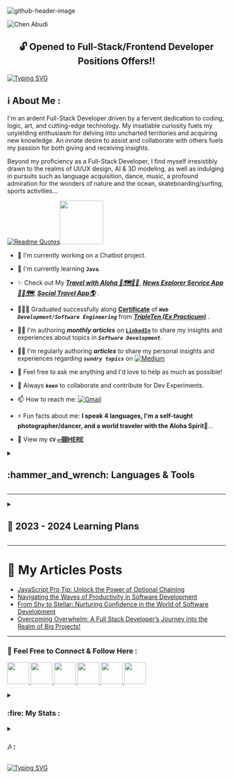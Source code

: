 ![github-header-image](https://user-images.githubusercontent.com/98914366/208881546-4762226f-7e53-4c50-89ab-02c449d1face.png)


<p align="left"> <img src="https://komarev.com/ghpvc/?username=chen-abudi&label=Profile%20views&color=0091ff&style=for-the-badge" alt="Chen Abudi" /></p>

<h2 align="center">🔓 Opened to Full-Stack/Frontend Developer Positions Offers‼️</h2>

[![Typing SVG](https://readme-typing-svg.demolab.com?font=Fira+Code&pause=1000&width=660&lines=Aloha+%F0%9F%A4%99%F0%9F%8F%BD+Welcome+to+my+profile+!;Hope+you'll+enjoy+your+time+here+%F0%9F%99%8F%F0%9F%8F%BD;Go+check+my+Full-Stack+apps+down+below+%F0%9F%91%87%F0%9F%8F%BD;Feel+free+to+connect%2Fcontact+me++;I'm+open+to+collaborate+on+Frontend%2FFull-stack+projects)](https://git.io/typing-svg)

<h2 align="left">ℹ️ About Me :</h2> 
<p align="left">I'm an ardent Full-Stack Developer driven by a fervent dedication to coding, logic, art, and cutting-edge technology. 
My insatiable curiosity fuels my unyielding enthusiasm for delving into uncharted territories and acquiring new knowledge. 
An innate desire to assist and collaborate with others fuels my passion for both giving and receiving insights. 

Beyond my proficiency as a Full-Stack Developer, I find myself irresistibly drawn to the realms of UI/UX design, AI & 3D modeling, as well as indulging in pursuits such as language acquisition, dance, music, a profound admiration for the wonders of nature and the ocean, skateboarding/surfing, sports activities...</p>

<!-- <p align="left">I'm a Full-Stack Developer who is passionate about coding, logic, art, and technology. <br> I'm enthusiastic about exploring and learning new things. I love to help others and learn from them. <br> Besides being a Full-Stack Developer, I'm curious about UI/UX design and AI & 3D modeling, reading and learning languages, dance/music, nature/ocean lover  ... </p> -->

[![Readme Quotes](https://quotes-github-readme.vercel.app/api?type=Vertical&theme=light)](https://github.com/piyushsuthar/github-readme-quotes)<img src = "https://raw.githubusercontent.com/rahulbanerjee26/githubProfileReadmeGenerator/main/gifs/eatSleepCodeRepeat.gif" width = 100px height='100px'>

- 🔭 I'm currently working on a Chatbot project. 

- 🌱 I'm currently learning **```Java```**. 
                      
- ✨ Check out My [***Travel with Aloha 🌺🗺️🤙🏽***](https://travel-with-aloha.vercel.app/), [***News Explorer Service App📰🌐🗺️***](https://news-explorer-frontend-alpha.vercel.app/), [***Social Travel App🌎***](https://react-around-api-full-client.vercel.app/) .

- 👩🏽‍🎓 Graduated successfully along [**Certificate**](https://github.com/Chen-Abudi/Chen-Abudi/files/10184229/Chen.Abudi.Certificate.pdf) of ***```Web Development/Software Engineering```*** from [***TripleTen (Ex Practicum)***](https://tripleten.co.il/) .

- ✍🏽 I'm authoring ***monthly articles*** on [**```LinkedIn```**](https://www.linkedin.com/in/chen-abudi/) to share my insights and experiences about topics in ***```Software Development```***.

- ✍🏽 I'm regularly authoring ***articles*** to share my personal insights and experiences regarding ***```sundry topics```*** on [![**```Medium```**](https://img.shields.io/badge/Medium-12100E?style=for-the-badge&logo=medium&logoColor=white)](https://medium.com/@cheezumcali23) 

- 💬 Feel free to ask me anything and I'd love to help as much as possible! 

- 👯 Always ***```keen```*** to collaborate and contribute for Dev Experiments. 

- 📫 How to reach me: [![Gmail](https://img.shields.io/badge/-Gmail-c14438?style=flat&logo=Gmail&logoColor=white)](mailto:cheezumcali23@gmail.com)     <!-- **cheezumcali23@gmail.com** --> 

- ⚡ Fun facts about me: **I speak 4 languages, I'm a self-taught photographer/dancer, and a world traveler with the Aloha Spirit**🌺...

- 📝 View my **```CV```** [**&#128073;&#127997;HERE**](https://drive.google.com/file/d/15k5cVLng3qwOVsxerEjyS8kZe6iy-4O0/view?usp=sharing)


<details>
<summary><b><h2 align="left"> :hammer_and_wrench: Languages & Tools  </h2></b></summary><br/>
<img src = "https://raw.githubusercontent.com/rahulbanerjee26/githubProfileReadmeGenerator/main/gifs/code.gif" width = 32px height=32px>
<div align="center">
	<table>
		<tr>
			<td><a href="https://www.w3schools.com/html/"><code><img width="55" src="https://user-images.githubusercontent.com/25181517/192158954-f88b5814-d510-4564-b285-dff7d6400dad.png" alt="HTML5" title="HTML5"/></code></a></td>
			<td><a href="https://www.w3schools.com/css/"><code><img width="55" src="https://user-images.githubusercontent.com/25181517/183898674-75a4a1b1-f960-4ea9-abcb-637170a00a75.png" alt="CSS3" title="CSS3"/></code></a></td>
			<td><a href="https://www.w3schools.com/js/"><code><img width="55" src="https://user-images.githubusercontent.com/25181517/117447155-6a868a00-af3d-11eb-9cfe-245df15c9f3f.png" alt="JavaScript" title="JavaScript"/></code></a></td>
			<td><a href="https://reactjs.org/"><code><img width="55" src="https://user-images.githubusercontent.com/25181517/183897015-94a058a6-b86e-4e42-a37f-bf92061753e5.png" alt="React" title="React"/></code></a></td>
			<td><a href="https://sass-lang.com/"><code><img width="55" src="https://user-images.githubusercontent.com/25181517/192158956-48192682-23d5-4bfc-9dfb-6511ade346bc.png" alt="Sass" title="Sass"/></code></a></td>
			<td><a href="https://www.mongodb.com/"><code><img width="55" src="https://user-images.githubusercontent.com/25181517/182884177-d48a8579-2cd0-447a-b9a6-ffc7cb02560e.png" alt="MongoDB" title="MongoDB"/></code></a></td>
			<td><a href="https://nodejs.org/en/about/"><code><img width="55" src="https://user-images.githubusercontent.com/25181517/183568594-85e280a7-0d7e-4d1a-9028-c8c2209e073c.png" alt="Node.js" title="Node.js"/></code></a></td>
			<td><a href="https://www.figma.com/community"><code><img width="55" src="https://user-images.githubusercontent.com/25181517/189715289-df3ee512-6eca-463f-a0f4-c10d94a06b2f.png" alt="Figma" title="Figma"/></code></a></td>
			<td><a href="https://webpack.js.org/"><code><img width="55" src="https://user-images.githubusercontent.com/25181517/187955008-981340e6-b4cc-441b-80cf-7a5e94d29e7e.png" alt="Webpack" title="Webpack"/></code></a></td>
			<td><a href="https://git-scm.com/"><code><img width="55" src="https://user-images.githubusercontent.com/25181517/192108372-f71d70ac-7ae6-4c0d-8395-51d8870c2ef0.png" alt="Git" title="Git"/></code></a></td>
		</tr>
		<tr>
			<td><a href="https://www.npmjs.com/"><code><img width="55" src="https://user-images.githubusercontent.com/25181517/121401671-49102800-c959-11eb-9f6f-74d49a5e1774.png" alt="npm" title="npm"/></code></a></td>
			<td><a href="https://code.visualstudio.com/"><code><img width="55" src="https://user-images.githubusercontent.com/25181517/192108891-d86b6220-e232-423a-bf5f-90903e6887c3.png" alt="Visual Studio Code" title="Visual Studio Code"/></code></a></td>
			<td><a href="https://yarnpkg.com/"><code><img width="55" src="https://user-images.githubusercontent.com/25181517/183049794-a3dfaddd-22ee-4ffe-b0b4-549ccd4879f9.png" alt="Yarn" title="Yarn"/></code></a></td>
			<td><a href="https://www.postman.com/"><code><img width="55" src="https://user-images.githubusercontent.com/25181517/192109061-e138ca71-337c-4019-8d42-4792fdaa7128.png" alt="Postman" title="Postman"/></code></a></td>
			<td><a href="https://expressjs.com/"><code><img width="55" src="https://user-images.githubusercontent.com/25181517/183859966-a3462d8d-1bc7-4880-b353-e2cbed900ed6.png" alt="Express" title="Express"/></code></a></td>
			<td><a href="https://eslint.org/"><code><img width="55" src="https://cdn.jsdelivr.net/gh/devicons/devicon/icons/eslint/eslint-original.svg" alt="Eslint" title="Eslint"/></code></a></td>
			<td><a href="https://restfulapi.net/"><code><img width="55" src="https://user-images.githubusercontent.com/25181517/192107858-fe19f043-c502-4009-8c47-476fc89718ad.png" alt="REST API" title="REST API"/></code></a></td>
			<td><a href="https://about.gitlab.com/"><code><img width="55" src="https://user-images.githubusercontent.com/25181517/192108376-c675d39b-90f6-4073-bde6-5a9291644657.png" alt="GitLab" title="GitLab"/></code></a></td>
			<td><a href="https://jestjs.io/"><code><img width="55" src="https://user-images.githubusercontent.com/25181517/187955005-f4ca6f1a-e727-497b-b81b-93fb9726268e.png" alt="Jest" title="Jest"/></code></a></td>
			<td><a href="https://cloud.google.com/"><code><img width="55" src="https://user-images.githubusercontent.com/25181517/183911547-990692bc-8411-4878-99a0-43506cdb69cf.png" alt="GCP (Google Cloud Platform)" title="GCP (Google Cloud Platform)"/></code></a></td>
		</tr>
		<tr>
			<td><a href="https://www.nginx.com/"><code><img width="55" src="https://user-images.githubusercontent.com/25181517/183345125-9a7cd2e6-6ad6-436f-8490-44c903bef84c.png" alt="Nginx" title="Nginx"/></code></a></td>
			<td><code><img width="55" src="https://user-images.githubusercontent.com/25181517/192158606-7c2ef6bd-6e04-47cf-b5bc-da2797cb5bda.png" alt="Bash" title="Bash"/></code></td>
			<td><a href="https://babeljs.io/"><code><img width="55" src="https://cdn.jsdelivr.net/gh/devicons/devicon/icons/babel/babel-original.svg" alt="Babel" title="Babel"/></code></a></td>
			<td><a href="https://vuejs.org/"><code><img width="55" src="https://cdn.jsdelivr.net/gh/devicons/devicon/icons/vuejs/vuejs-original.svg" alt="VueJS" title="VueJS"/></code></a></td>
			<td><a href="https://developer.apple.com/xcode/"><code><img width="55" src="https://cdn.jsdelivr.net/gh/devicons/devicon/icons/xcode/xcode-original.svg" alt="Xcode" title="Xcode"/></code></a></td>	
			<td><a href="https://nextjs.org/"><code><img width="55" src="https://cdn.jsdelivr.net/gh/devicons/devicon/icons/nextjs/nextjs-original.svg" alt="NextJS" title="NextJS"/></code></a></td>
			<td><a href="https://www.typescriptlang.org/"><code><img width="55" src="https://cdn.jsdelivr.net/gh/devicons/devicon/icons/typescript/typescript-original.svg" alt="TypeScript" title="TypeScript"/></code></a></td>
			<td><a href="https://www.java.com/en/"><code><img width="55" src="https://cdn.jsdelivr.net/gh/devicons/devicon/icons/java/java-original-wordmark.svg" alt="Java" title="Java"/></code></a></td>
			<td><a href="https://www.docker.com/"><code><img width="55" src="https://cdn.jsdelivr.net/gh/devicons/devicon/icons/docker/docker-original.svg" alt="Docker" title="Docker"/></code></a></td>
			<td><a href="https://www.postgresql.org/"><code><img width="55" src="https://cdn.jsdelivr.net/gh/devicons/devicon/icons/postgresql/postgresql-original-wordmark.svg" alt="Postgresql" title="Postgresql"/></code></a></td>
		</tr>
		<tr>
			<td><code><img width="55" src="https://user-images.githubusercontent.com/25181517/192108890-200809d1-439c-4e23-90d3-b090cf9a4eea.png" alt="InteliJ" title="InteliJ"/></code></td>
			<td><code><img width="55" src="https://user-images.githubusercontent.com/25181517/183891303-41f257f8-6b3d-487c-aa56-c497b880d0fb.png" alt="Spring Boot" title="Spring Boot"/></code></td>
			<td><code><img width="55" src="https://user-images.githubusercontent.com/25181517/117207242-07d5a700-adf4-11eb-975e-be04e62b984b.png" alt="Maven" title="Maven"/></code></td>
			<td><code><img width="55" src="https://cdn.jsdelivr.net/gh/devicons/devicon/icons/amazonwebservices/amazonwebservices-original-wordmark.svg" alt="Amazon Web Services (AWS)" title="Amazon Web Services (AWS)"/></code></td>
			<td><code><img width="55" src="https://cdn.jsdelivr.net/gh/devicons/devicon/icons/canva/canva-original.svg" alt="Canva" title="Canva"/></code></td>
		</tr>
	</table>
</div> 

<!-- <p align="left"> <a href="https://www.w3schools.com/html/" target="_blank" rel="norefferer">
  <img src="https://cdn.jsdelivr.net/gh/devicons/devicon/icons/html5/html5-original-wordmark.svg" alt="HTML5 Icon" width="65" height="65" /></a>
       <a href="https://www.w3schools.com/css/" target="_blank" rel="norefferer">
  <img src="https://cdn.jsdelivr.net/gh/devicons/devicon/icons/css3/css3-original-wordmark.svg" alt="CSS3 Icon" width="65" height="65" /></a>
       <a href="https://www.w3schools.com/js/" target="_blank" rel="norefferer">
  <img src="https://cdn.jsdelivr.net/gh/devicons/devicon/icons/javascript/javascript-original.svg" alt="JavaScript Icon" width="55" height="55" /></a>
       <a href="https://reactjs.org/" target="_blank" rel="norefferer">
  <img src="https://cdn.jsdelivr.net/gh/devicons/devicon/icons/react/react-original.svg" alt="ReactJS Icon" width="55" height="55" /></a>
       <a href="https://sass-lang.com/" target="_blank" rel="norefferer">
  <img src="https://cdn.jsdelivr.net/gh/devicons/devicon/icons/sass/sass-original.svg" alt="Sass Icon" width="55" height="55" /></a>
      <a href="https://www.mongodb.com/" target="_blank" rel="norefferer">
  <img src="https://cdn.jsdelivr.net/gh/devicons/devicon/icons/mongodb/mongodb-original-wordmark.svg" alt="MongoDB Icon" width="55" height="55" /></a>
    <a href="https://www.figma.com/community" target="_blank" rel="norefferer">
  <img src="https://cdn.jsdelivr.net/gh/devicons/devicon/icons/figma/figma-original.svg" alt="Figma Icon" width="55" height="55" /></a>
    <a href="https://webpack.js.org/" target="_blank" rel="norefferer">
  <img src="https://cdn.jsdelivr.net/gh/devicons/devicon/icons/webpack/webpack-original.svg" alt="Webpack Icon" width="55" height="55" /></a>
    <a href="https://git-scm.com/" target="_blank" rel="norefferer">
  <img src="https://cdn.jsdelivr.net/gh/devicons/devicon/icons/git/git-original.svg" alt="Git Icon" width="55" height="55" /></a>
    <a href="https://www.npmjs.com/" target="_blank" rel="norefferer">
  <img src="https://cdn.jsdelivr.net/gh/devicons/devicon/icons/npm/npm-original-wordmark.svg" alt="NPM Icon" width="55" height="55" />
    <a href="https://code.visualstudio.com/" target="_blank" rel="norefferer">
  <img src="https://cdn.jsdelivr.net/gh/devicons/devicon/icons/vscode/vscode-original.svg" alt="Visual Studio Icon" width="55" height="55" /></a>
      <a href="https://yarnpkg.com/" target="_blank" rel="norefferer">
  <img src="https://cdn.jsdelivr.net/gh/devicons/devicon/icons/yarn/yarn-original.svg" alt="Yarn Icon" width="55" height="55" /></a>
      <a href="https://www.postman.com/" target="_blank" rel="norefferer">
  <img src="https://user-images.githubusercontent.com/25181517/192109061-e138ca71-337c-4019-8d42-4792fdaa7128.png" alt="Postman Icon" width="55" height="55" /></a>
      <a href="https://expressjs.com/" target="_blank" rel="norefferer">
  <img src="https://user-images.githubusercontent.com/25181517/183859966-a3462d8d-1bc7-4880-b353-e2cbed900ed6.png" alt="Express JS Icon" width="55" height="55" /></a>
      <a href="https://restfulapi.net/" target="_blank" rel="norefferer">
  <img src="https://user-images.githubusercontent.com/25181517/192107858-fe19f043-c502-4009-8c47-476fc89718ad.png" alt="REST API Icon" width="55" height="55" /></a>
      <a href="https://about.gitlab.com/" target="_blank" rel="norefferer">
  <img src="https://user-images.githubusercontent.com/25181517/192108376-c675d39b-90f6-4073-bde6-5a9291644657.png" alt="Gitlab Icon" width="55" height="55" /></a>
      <a href="https://jestjs.io/" target="_blank" rel="norefferer">
  <img src="https://user-images.githubusercontent.com/25181517/187955005-f4ca6f1a-e727-497b-b81b-93fb9726268e.png" alt="Jest Icon" width="50" height="50" /></a>
      <a href="https://cloud.google.com/" target="_blank" rel="norefferer">
  <img src="https://cdn.jsdelivr.net/gh/devicons/devicon/icons/googlecloud/googlecloud-original.svg" alt="Google Cloud Icon" width="55" height="55" /></a>
      <a href="https://www.nginx.com/" target="_blank" rel="norefferer">
  <img src="https://user-images.githubusercontent.com/25181517/183345125-9a7cd2e6-6ad6-436f-8490-44c903bef84c.png" alt="NGINX Icon" width="55" height="55" /></a>
      <a href="https://nodejs.org/en/about/" target="_blank" rel="norefferer">
  <img src="https://user-images.githubusercontent.com/25181517/183568594-85e280a7-0d7e-4d1a-9028-c8c2209e073c.png" alt="Node JS Icon" width="50" height="50" /></a> </p> -->
<!--       <a href="https://storybook.js.org/" target="_blank" rel="norefferer">
  <img src="https://cdn.jsdelivr.net/gh/devicons/devicon/icons/storybook/storybook-original.svg" alt=Storybook Icon width="50" height="50" /></a> -->
            
  
  <summary><b><h2 align="left"> ➕ Additional Tools :</h2></b></summary>
  
  ![Adobe](https://img.shields.io/badge/adobe-%23FF0000.svg?style=for-the-badge&logo=adobe&logoColor=white)
  ![Adobe Lightroom](https://img.shields.io/badge/Adobe%20Lightroom-31A8FF.svg?style=for-the-badge&logo=Adobe%20Lightroom&logoColor=white)
  ![Adobe Lightroom Classic](https://img.shields.io/badge/Adobe%20Lightroom%20Classic-31A8FF.svg?style=for-the-badge&logo=Adobe%20Lightroom%20Classic&logoColor=white)
  ![Adobe Photoshop](https://img.shields.io/badge/adobe%20photoshop-%2331A8FF.svg?style=for-the-badge&logo=adobe%20photoshop&logoColor=white)
  ![JWT](https://img.shields.io/badge/JWT-black?style=for-the-badge&logo=JSON%20web%20tokens)
  ![Nodemon](https://img.shields.io/badge/NODEMON-%23323330.svg?style=for-the-badge&logo=nodemon&logoColor=%BBDEAD)
  ![Notion](https://img.shields.io/badge/Notion-%23000000.svg?style=for-the-badge&logo=notion&logoColor=white)
  ![Slack](https://img.shields.io/badge/Slack-4A154B?style=for-the-badge&logo=slack&logoColor=white)
  ![Codewars](https://img.shields.io/badge/Codewars-B1361E?style=for-the-badge&logo=codewars&logoColor=grey)
  ![Khan Academy](https://img.shields.io/badge/Khan%20Academy-14BF96?style=for-the-badge&logo=Khan%20Academy&logoColor=white)
  ![LeetCode](https://img.shields.io/badge/-LeetCode-FFA116?style=for-the-badge&logo=LeetCode&logoColor=black)
  ![Prettier](https://img.shields.io/badge/prettier-1A2C34?style=for-the-badge&logo=prettier&logoColor=F7BA3E)
  ![React Router](https://img.shields.io/badge/React_Router-CA4245?style=for-the-badge&logo=react-router&logoColor=white)
  ![Vercel](https://img.shields.io/badge/vercel-%23000000.svg?style=for-the-badge&logo=vercel&logoColor=white)
  ![Udemy](https://img.shields.io/badge/Udemy-A435F0?style=for-the-badge&logo=Udemy&logoColor=white)
  ![Discord](https://img.shields.io/badge/Discord-5865F2?style=for-the-badge&logo=discord&logoColor=white)
  ![CodeSandbox](https://img.shields.io/badge/Codesandbox-040404?style=for-the-badge&logo=codesandbox&logoColor=DBDBDB)
  ![Alfred](https://img.shields.io/badge/alfred-%235C1F87.svg?style=for-the-badge&logo=alfred)
  ![Duolingo](https://img.shields.io/badge/Duolingo-%234DC730.svg?style=for-the-badge&logo=Duolingo&logoColor=white)
  ![React Hook Form](https://img.shields.io/badge/React%20Hook%20Form-%23EC5990.svg?style=for-the-badge&logo=reacthookform&logoColor=white)
  ![macOS](https://img.shields.io/badge/mac%20os-000000?style=for-the-badge&logo=macos&logoColor=F0F0F0)
  ![Github Pages](https://img.shields.io/badge/github%20pages-121013?style=for-the-badge&logo=github&logoColor=white)
  ![GitHub Actions](https://img.shields.io/badge/github%20actions-%232671E5.svg?style=for-the-badge&logo=githubactions&logoColor=white)
  ![GeeksForGeeks](https://img.shields.io/badge/GeeksforGeeks-298D46?style=for-the-badge&logo=geeksforgeeks&logoColor=white) 
  ![Glassdoor](https://img.shields.io/badge/Glassdoor-0CAA41?style=for-the-badge&logo=glassdoor&logoColor=white)
  ![Indeed](https://img.shields.io/badge/Indeed-003A9B?style=for-the-badge&logo=Indeed&logoColor=white)
  ![JSON](https://img.shields.io/badge/json-5E5C5C?style=for-the-badge&logo=json&logoColor=white)
  ![W3schools](https://img.shields.io/badge/W3Schools-04AA6D?style=for-the-badge&logo=W3Schools&logoColor=white)
  ![Code Academy](https://img.shields.io/badge/Codecademy-FFF0E5?style=for-the-badge&logo=codecademy&logoColor=303347)
  ![Swagger](https://img.shields.io/badge/-Swagger-%23Clojure?style=for-the-badge&logo=swagger&logoColor=white)
  ![Amazon AWS](https://img.shields.io/badge/Amazon_AWS-FF9900?style=for-the-badge&logo=amazonaws&logoColor=white)
  ![Trello](https://img.shields.io/badge/Trello-0052CC?style=for-the-badge&logo=trello&logoColor=white)
  ![Codepen](https://img.shields.io/badge/Codepen-000000?style=for-the-badge&logo=codepen&logoColor=white)
  ![Markdown](https://img.shields.io/badge/Markdown-000000?style=for-the-badge&logo=markdown&logoColor=white)
  ![Dev.to](https://img.shields.io/badge/dev.to-0A0A0A?style=for-the-badge&logo=devdotto&logoColor=white)
  <!-- ![Jira](https://img.shields.io/badge/Jira-0052CC?style=for-the-badge&logo=Jira&logoColor=white) -->
  <!-- ![Replit](https://img.shields.io/badge/Replit-DD1200?style=for-the-badge&logo=Replit&logoColor=white) -->
  <!-- ![Storybook](https://img.shields.io/badge/-Storybook-FF4785?style=for-the-badge&logo=storybook&logoColor=white) -->
  </details>   
  
  ---
  
  <details>
  <summary><h2 align="left"> 🎯 2023 - 2024 Learning Plans </h2></summary>

| Programming Language | Libraries & Frameworks |  Open Source Software/ 3D 
|:--------|:------|:------------|
| [![TypeScript](https://img.shields.io/badge/TypeScript-007ACC?style=for-the-badge&logo=typescript&logoColor=white)](https://www.typescriptlang.org/) | [![NextJS](https://img.shields.io/badge/next.js-000000?style=for-the-badge&logo=nextdotjs&logoColor=white)](https://nextjs.org/) | [![Blender/ 3D Animation](	https://img.shields.io/badge/blender-%23F5792A.svg?style=for-the-badge&logo=blender&logoColor=white)](https://www.blender.org/) |
| | [![Redux](https://img.shields.io/badge/Redux-593D88?style=for-the-badge&logo=redux&logoColor=white)](https://redux.js.org/) | <!-- ![Unity](https://img.shields.io/badge/unity-%23000000.svg?style=for-the-badge&logo=unity&logoColor=white) --> |
| | <!-- [![TailwindCSS](https://img.shields.io/badge/Tailwind_CSS-38B2AC?style=for-the-badge&logo=tailwind-css&logoColor=white)](https://tailwindcss.com/) -->  |  |
|  | [![ThreeJS](https://img.shields.io/badge/ThreeJs-black?style=for-the-badge&logo=three.js&logoColor=white)](https://threejs.org/) | |
| | <!-- ![Vue.js](https://img.shields.io/badge/vuejs-%2335495e.svg?style=for-the-badge&logo=vuedotjs&logoColor=%234FC08D) --> | |
 
  </details>
  
   ---

   # 📝 My Articles Posts
<!-- BLOG-POST-LIST:START -->
- [JavaScript Pro Tip: Unlock the Power of Optional Chaining](https://medium.com/@cheezumcali23/javascript-pro-tip-unlock-the-power-of-optional-chaining-5a02709f0109?source=rss-a3473fd568e0------2)
- [Navigating the Waves of Productivity in Software Development](https://medium.com/@cheezumcali23/navigating-the-waves-of-productivity-in-software-development-e4b874e23d40?source=rss-a3473fd568e0------2)
- [From Shy to Stellar: Nurturing Confidence in the World of Software Development](https://medium.com/@cheezumcali23/from-shy-to-stellar-nurturing-confidence-in-the-world-of-software-development-763a11546fcd?source=rss-a3473fd568e0------2)
- [Overcoming Overwhelm: A Full Stack Developer’s Journey into the Realm of Big Projects!](https://medium.com/@cheezumcali23/overcoming-overwhelm-a-full-stack-developers-journey-into-the-realm-of-big-projects-7dd856abb4a?source=rss-a3473fd568e0------2)
<!-- BLOG-POST-LIST:END -->

   ---
   
  <!-- <h3 align="left">🔗 Feel Free to Connect & Follow Here :</h3>
  <p align="left">
  <a href="https://www.linkedin.com/in/chen-abudi/" target="blank">
    <img src="https://cdn.jsdelivr.net/gh/devicons/devicon/icons/linkedin/linkedin-original.svg" alt="https://www.linkedin.com/in/chen-abudi/" width="55" height="55" />
  </a>
  <a href="https://github.com/Chen-Abudi" target="blank"> 
    <img src="https://cdn.jsdelivr.net/gh/devicons/devicon/icons/github/github-original.svg" alt="https://github.com/Chen-Abudi" width="55" height="55" />
  </a>
  <a href="https://instagram.com/calibased23" target="blank">
    <img src="https://skillicons.dev/icons?i=instagram" alt="Grace Chen Abudi" height="55" width="55" />
  </a>
  </p> -->


<h3 align="left">🔗 Feel Free to Connect & Follow Here :</h3>
  <p align="left"> <a href="https://discord.com/users/grace_c.a.23" target="_blank" rel="noreferrer"> <picture> <source media="(prefers-color-scheme: dark)" srcset="undefined" /> <source media="(prefers-color-scheme: light)" srcset="https://raw.githubusercontent.com/danielcranney/readme-generator/main/public/icons/socials/discord.svg" /> <img src="https://raw.githubusercontent.com/danielcranney/readme-generator/main/public/icons/socials/discord.svg" width="50" height="50" /> </picture> </a> <a href="https://www.facebook.com/YoungGrace23" target="_blank" rel="noreferrer"> <picture> <source media="(prefers-color-scheme: dark)" srcset="https://raw.githubusercontent.com/danielcranney/readme-generator/main/public/icons/socials/facebook-dark.svg" /> <source media="(prefers-color-scheme: light)" srcset="https://raw.githubusercontent.com/danielcranney/readme-generator/main/public/icons/socials/facebook.svg" /> <img src="https://raw.githubusercontent.com/danielcranney/readme-generator/main/public/icons/socials/facebook.svg" width="50" height="50" /> </picture> </a> <a href="https://www.github.com/Chen-Abudi" target="_blank" rel="noreferrer"> <picture> <source media="(prefers-color-scheme: dark)" srcset="https://raw.githubusercontent.com/danielcranney/readme-generator/main/public/icons/socials/github-dark.svg" /> <source media="(prefers-color-scheme: light)" srcset="https://raw.githubusercontent.com/danielcranney/readme-generator/main/public/icons/socials/github.svg" /> <img src="https://raw.githubusercontent.com/danielcranney/readme-generator/main/public/icons/socials/github.svg" width="50" height="50" /> </picture> </a> <a href="http://www.instagram.com/calibased23" target="_blank" rel="noreferrer"> <picture> <source media="(prefers-color-scheme: dark)" srcset="undefined" /> <source media="(prefers-color-scheme: light)" srcset="https://raw.githubusercontent.com/danielcranney/readme-generator/main/public/icons/socials/instagram.svg" /> <img src="https://raw.githubusercontent.com/danielcranney/readme-generator/main/public/icons/socials/instagram.svg" width="50" height="50" /> </picture> </a> <a href="https://www.linkedin.com/in/chen-abudi" target="_blank" rel="noreferrer"> <picture> <source media="(prefers-color-scheme: dark)" srcset="https://raw.githubusercontent.com/danielcranney/readme-generator/main/public/icons/socials/linkedin-dark.svg" /> <source media="(prefers-color-scheme: light)" srcset="https://raw.githubusercontent.com/danielcranney/readme-generator/main/public/icons/socials/linkedin.svg" /> <img src="https://raw.githubusercontent.com/danielcranney/readme-generator/main/public/icons/socials/linkedin.svg" width="50" height="50" /> </picture> </a> <a href="http://www.medium.com/@cheezumcali23" target="_blank" rel="noreferrer"> <picture> <source media="(prefers-color-scheme: dark)" srcset="https://raw.githubusercontent.com/danielcranney/readme-generator/main/public/icons/socials/medium-dark.svg" /> <source media="(prefers-color-scheme: light)" srcset="https://raw.githubusercontent.com/danielcranney/readme-generator/main/public/icons/socials/medium.svg" /> <img src="https://raw.githubusercontent.com/danielcranney/readme-generator/main/public/icons/socials/medium.svg" width="50" height="50" /> </picture> </a></p>
  
 <!-- [![**```Medium```**](https://github.com/Chen-Abudi/Chen-Abudi/assets/98914366/22bd6124-6066-4586-8db7-25d77e5fdf80)](https://medium.com/@cheezumcali23) -->
               
  <details>      
  <summary><h3 align="left"> :fire: My Stats : </h3></summary>
          
 [![Anurag's GitHub stats](https://github-readme-stats.vercel.app/api?username=chen-abudi&show_icons=true&theme=solarized-light)](https://github.com/anuraghazra/github-readme-stats)

 [![Top Languages](https://github-readme-stats.vercel.app/api/top-langs/?username=chen-abudi&layout=compact)](https://github.com/anuraghazra/github-readme-stats) 
 
 [![GitHub Streak](https://github-readme-streak-stats.herokuapp.com/?user=chen-abudi&theme=solarized-light)](https://git.io/streak-stats)
 
 [![trophy](https://github-profile-trophy.vercel.app/?username=chen-abudi&rank=S,AAA)](https://github.com/ryo-ma/github-profile-trophy)
  
 <!-- ![My GitHub Skyline](https://user-images.githubusercontent.com/98914366/219969353-ef5c055e-9b8f-40f7-bd80-2ecc3d8c52f2.png) -->

<!-- [![trophy](https://github-profile-trophy.vercel.app/?username=chen-abudi)](https://github.com/chen-abudi/github-profile-trophy) --> 

<!-- [![Grace Medium](https://github-readme-medium.vercel.app/?username=cheezumcali23&limit=3)](https://medium.com/@cheezumcali23) -->


</details>

<details>
  <summary><h3 align="left"> 🎶 : </h3></summary>
  
[![Spotify](https://spotify-github-profile.vercel.app/api/view?uid=315cmqf3p5iz2rek66bfwdtanf7q&cover_image=true&theme=novatorem&bar_color=3fc7d9&bar_color_cover=false)](https://github.com/kittinan/spotify-github-profile)

</details>

<!-- ![Snake animation](https://github.com/Chen-Abudi/Chen-Abudi/blob/output/github-contribution-grid-snake.svg) --> 
  
[![Typing SVG](https://readme-typing-svg.demolab.com?font=Fira+Code&weight=700&pause=1000&width=615&lines=Thank+you+for+stopping+by%2C+have+a+wonderful+day!+%F0%9F%8C%BA+)](https://git.io/typing-svg) 
